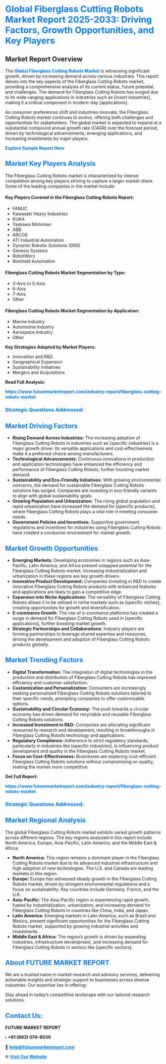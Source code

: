 <h1 style="color: #007BFF;">Global Fiberglass Cutting Robots Market Report 2025-2033: Driving Factors, Growth Opportunities, and Key Players</h1>

<section id="overview">
<h2>Market Report Overview</h2>
<p>The <a href="https://www.futuremarketreport.com/industry-report/fiberglass-cutting-robots-market" style="color: #007BFF; text-decoration: none;"><strong>Global Fiberglass Cutting Robots Market</strong></a> is witnessing significant growth, driven by increasing demand across various industries. This report delves into the key aspects of the Fiberglass Cutting Robots market, providing a comprehensive analysis of its current status, future potential, and challenges. The demand for Fiberglass Cutting Robots has surged due to its wide-ranging applications in industries such as [insert industries], making it a critical component in modern-day [applications].</p>
<p>As consumer preferences shift and industries innovate, the Fiberglass Cutting Robots market continues to evolve, offering both challenges and opportunities for stakeholders. The global market is expected to expand at a substantial compound annual growth rate (CAGR) over the forecast period, driven by technological advancements, emerging applications, and increasing investments by major players.</p>
</section>

<section id="overview">
<p><a href="https://www.futuremarketreport.com/request-sample/reportId=51423" style="color: #007BFF; text-decoration: none;"><strong>Explore Sample Report Here</strong></a></p>
</section>

<section id="key-players">
<h2 style="color: #007BFF;">Market Key Players Analysis</h2>
<p>The Fiberglass Cutting Robots market is characterized by intense competition among key players striving to capture a larger market share. Some of the leading companies in the market include:</p>
<h4>Key Players Covered in the Fiberglass Cutting Robots Report:</h4>
<ul><li>FANUC</li><li>Kawasaki Heavy Industries</li><li>KUKA</li><li>Yaskawa Motoman</li><li>ABB</li><li>ARCOS</li><li>ATI Industrial Automation</li><li>Dynamic Robotic Solutions (DRS)</li><li>Genesis Systems</li><li>RobotWorx</li><li>Romheld Automation</li></ul>
<h4>Fiberglass Cutting Robots Market Segmentation by Type:</h4>
<ul><li>3-Axis to 5-Axis</li><li>6-Axis</li><li>7-Axis</li><li>Other</li></ul>

<h4>Fiberglass Cutting Robots Market Segmentation by Application:</h4>
<ul><li>Marine Industry</li><li>Automotive Industry</li><li>Aerospace Industry</li><li>Other</li></ul>
<p><strong>Key Strategies Adopted by Market Players:</strong></p>
<ul>
<li>Innovation and R&D</li>
<li>Geographical Expansion</li>
<li>Sustainability Initiatives</li>
<li>Mergers and Acquisitions</li>
</ul>
</section>

<section>
<p><strong>Read Full Analysis: </strong></p><a href="https://www.futuremarketreport.com/industry-report/fiberglass-cutting-robots-market" style="color: #007BFF; text-decoration: none;"><strong>https://www.futuremarketreport.com/industry-report/fiberglass-cutting-robots-market</strong></a>
<h3 style="color: #007BFF;">Strategic Questions Addressed:</h3>
</section>

<section id="driving-factors">
<h2 style="color: #007BFF;">Market Driving Factors</h2>
<ul>
<li><strong>Rising Demand Across Industries:</strong> The increasing adoption of Fiberglass Cutting Robots in industries such as [specific industries] is a major growth driver. Its versatile applications and cost-effectiveness make it a preferred choice among manufacturers.</li>
<li><strong>Technological Advancements:</strong> Continuous innovations in production and application technologies have enhanced the efficiency and performance of Fiberglass Cutting Robots, further boosting market demand.</li>
<li><strong>Sustainability and Eco-Friendly Initiatives:</strong> With growing environmental concerns, the demand for sustainable Fiberglass Cutting Robots solutions has surged. Companies are investing in eco-friendly variants to align with global sustainability goals.</li>
<li><strong>Growing Population and Urbanization:</strong> The rising global population and rapid urbanization have increased the demand for [specific products], where Fiberglass Cutting Robots plays a vital role in meeting consumer needs.</li>
<li><strong>Government Policies and Incentives:</strong> Supportive government regulations and incentives for industries using Fiberglass Cutting Robots have created a conducive environment for market growth.</li>
</ul>
</section>

<section id="growth-opportunities">
<h2 style="color: #007BFF;">Market Growth Opportunities</h2>
<ul>
<li><strong>Emerging Markets:</strong> Developing economies in regions such as Asia-Pacific, Latin America, and Africa present untapped potential for the Fiberglass Cutting Robots market. Increasing industrialization and urbanization in these regions are key growth drivers.</li>
<li><strong>Innovative Product Development:</strong> Companies investing in R&D to create innovative Fiberglass Cutting Robots products with enhanced features and applications are likely to gain a competitive edge.</li>
<li><strong>Expansion into Niche Applications:</strong> The versatility of Fiberglass Cutting Robots allows it to be utilized in niche markets such as [specific niches], creating opportunities for growth and diversification.</li>
<li><strong>E-commerce Growth:</strong> The rise of e-commerce platforms has created a surge in demand for Fiberglass Cutting Robots used in [specific applications], further boosting market growth.</li>
<li><strong>Strategic Partnerships and Collaborations:</strong> Industry players are forming partnerships to leverage shared expertise and resources, driving the development and adoption of Fiberglass Cutting Robots products globally.</li>
</ul>
</section>

<section id="trending-factors">
<h2 style="color: #007BFF;">Market Trending Factors</h2>
<ul>
<li><strong>Digital Transformation:</strong> The integration of digital technologies in the production and distribution of Fiberglass Cutting Robots has improved efficiency and customer satisfaction.</li>
<li><strong>Customization and Personalization:</strong> Consumers are increasingly seeking personalized Fiberglass Cutting Robots solutions tailored to their specific needs, prompting companies to offer customizable options.</li>
<li><strong>Sustainability and Circular Economy:</strong> The push towards a circular economy has driven demand for recyclable and reusable Fiberglass Cutting Robots solutions.</li>
<li><strong>Increased Investment in R&D:</strong> Companies are allocating significant resources to research and development, resulting in breakthroughs in Fiberglass Cutting Robots technology and applications.</li>
<li><strong>Regulatory Compliance:</strong> Adherence to strict regulatory standards, particularly in industries like [specific industries], is influencing product development and quality in the Fiberglass Cutting Robots market.</li>
<li><strong>Focus on Cost-Effectiveness:</strong> Businesses are exploring cost-efficient Fiberglass Cutting Robots solutions without compromising on quality, making the market more competitive.</li>
</ul>
</section>

<section>
<p><strong>Get Full Report: </strong></p><a href="https://www.futuremarketreport.com/industry-report/fiberglass-cutting-robots-market" style="color: #007BFF; text-decoration: none;"><strong>https://www.futuremarketreport.com/industry-report/fiberglass-cutting-robots-market</strong></a>
<h3 style="color: #007BFF;">Strategic Questions Addressed:</h3>
</section>


<section id="regional-analysis">
<h2 style="color: #007BFF;">Market Regional Analysis</h2>
<p>The global Fiberglass Cutting Robots market exhibits varied growth patterns across different regions. The key regions analyzed in this report include North America, Europe, Asia-Pacific, Latin America, and the Middle East & Africa:</p>
<ul>
<li><strong>North America:</strong> This region remains a dominant player in the Fiberglass Cutting Robots market due to its advanced industrial infrastructure and high adoption of new technologies. The U.S. and Canada are leading markets in this region.</li>
<li><strong>Europe:</strong> Europe has witnessed steady growth in the Fiberglass Cutting Robots market, driven by stringent environmental regulations and a focus on sustainability. Key countries include Germany, France, and the U.K.</li>
<li><strong>Asia-Pacific:</strong> The Asia-Pacific region is experiencing rapid growth, fueled by industrialization, urbanization, and increasing demand for Fiberglass Cutting Robots in countries like China, India, and Japan.</li>
<li><strong>Latin America:</strong> Emerging markets in Latin America, such as Brazil and Mexico, present significant opportunities for the Fiberglass Cutting Robots market, supported by growing industrial activities and investments.</li>
<li><strong>Middle East & Africa:</strong> The region’s growth is driven by expanding industries, infrastructure development, and increasing demand for Fiberglass Cutting Robots in sectors like [specific sectors].</li>
</ul>
</section>

<footer>
<h2 style="color: #007BFF;">About FUTURE MARKET REPORT</h2>
<p>We are a trusted name in market research and advisory services, delivering actionable insights and strategic support to businesses across diverse industries. Our expertise lies in offering:</p>

<p>Stay ahead in today’s competitive landscape with our tailored research solutions.</p>

<h2 style="color: #007BFF;">Contact Us:</h2>
<p><strong>FUTURE MARKET REPORT</strong></p>
<p>📞 <strong>+91 (883) 074-8030</strong></p>
<p>📧 <strong><a href="mailto:help@futuremarketreport.com" style="color: #007BFF;">help@futuremarketreport.com</a></strong></p>
<p>🌐 <strong><a href="https://www.futuremarketreport.com/" style="color: #007BFF;">Visit Our Website</a></strong></p>
</footer>